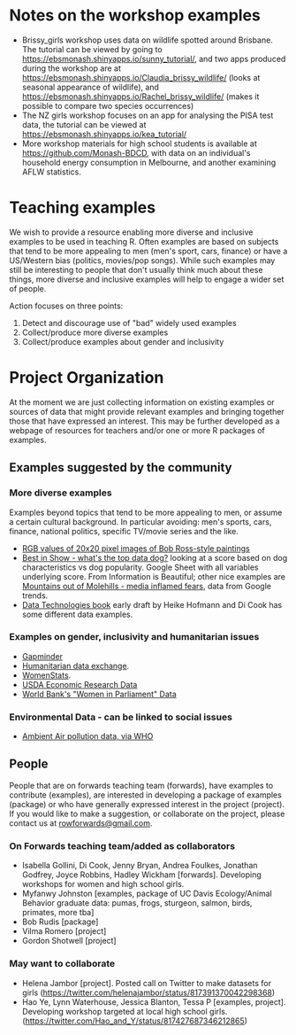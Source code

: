 # Notes on the workshop examples

- Brissy_girls workshop uses data on wildlife spotted around Brisbane. The tutorial can be viewed by going to https://ebsmonash.shinyapps.io/sunny_tutorial/, and two apps produced during the workshop are at https://ebsmonash.shinyapps.io/Claudia_brissy_wildlife/ (looks at seasonal appearance of wildlife), and https://ebsmonash.shinyapps.io/Rachel_brissy_wildlife/ (makes it possible to compare two species occurrences)
- The NZ girls workshop focuses on an app for analysing the PISA test data, the tutorial can be viewed at https://ebsmonash.shinyapps.io/kea_tutorial/
- More workshop materials for high school students is available at https://github.com/Monash-BDCD, with data on an individual's household energy consumption in Melbourne, and another examining AFLW statistics.

# Teaching examples

We wish to provide a resource enabling more diverse and inclusive examples to be used in teaching R. Often examples are based on subjects that tend to be more appealing to men (men's sport, cars, finance) or have a US/Western bias (politics, movies/pop songs). While such examples may still be interesting to people that don't usually think much about these things, more diverse and inclusive examples will help to engage a wider set of people.

Action focuses on three points:

1. Detect and discourage use of "bad" widely used examples
2. Collect/produce more diverse examples
3. Collect/produce examples about gender and inclusivity

# Project Organization

At the moment we are just collecting information on existing examples or sources of data that might provide relevant examples and bringing together those that have expressed an interest. This may be further developed as a webpage of resources for teachers and/or one or more R packages of examples.

## Examples suggested by the community

### More diverse examples

Examples beyond topics that tend to be more appealing to men, or assume a certain cultural background. In particular avoiding: men's sports, cars, finance, national politics, specific TV/movie series and the like.

- [RGB values of 20x20 pixel images of Bob Ross-style paintings](https://github.com/sctyner/joy-of-clustering/blob/master/clean_paint_data.csv)
- [Best in Show - what's the top data dog?](http://www.informationisbeautiful.net/visualizations/best-in-show-whats-the-top-data-dog/) looking at a score based on dog characteristics vs dog popularity. Google Sheet with all variables underlying score. From Information is Beautiful; other nice examples are [Mountains out of Molehills - media inflamed fears](http://www.informationisbeautiful.net/visualizations/mountains-out-of-molehills/), data from Google trends.
- [Data Technologies book](https://github.com/heike/data-technologies) early draft by Heike Hofmann and Di Cook has some different data examples.

### Examples on gender, inclusivity and humanitarian issues

- [Gapminder](https://cran.r-project.org/package=gapminder)
- [Humanitarian data exchange](https://data.humdata.org).
- [WomenStats](http://www.womanstats.org).
- [USDA Economic Research Data](https://www.ers.usda.gov/data-products)
- [World Bank's "Women in Parliament" Data ](https://https://github.com/saghirb/Women-in-Parliament-Hex-Sticker)


### Environmental Data - can be linked to social issues

- [Ambient Air pollution data, via WHO](http://www.who.int/phe/health_topics/outdoorair/databases/cities/en/)

## People

People that are on forwards teaching team (forwards), have examples to contribute (examples), are interested in developing a package of examples (package) or who have generally expressed interest in the project (project). If you would like to make a suggestion, or collaborate on the project, please contact us at rowforwards@gmail.com.

### On Forwards teaching team/added as collaborators

- Isabella Gollini, Di Cook, Jenny Bryan, Andrea Foulkes, Jonathan Godfrey, Joyce Robbins, Hadley Wickham [forwards]. Developing workshops for women and high school girls.
- Myfanwy Johnston [examples, package of UC Davis Ecology/Animal Behavior graduate data: pumas, frogs, sturgeon, salmon, birds, primates, more tba]
- Bob Rudis [package]
- Vilma Romero [project]
- Gordon Shotwell [project]

### May want to collaborate

- Helena Jambor [project]. Posted call on Twitter to make datasets for girls (https://twitter.com/helenajambor/status/817391370042298368)
- Hao Ye, Lynn Waterhouse, Jessica Blanton, Tessa P [examples, project]. Developing workshop targeted at local high school girls. (https://twitter.com/Hao_and_Y/status/817427687346212865)


